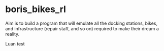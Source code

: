# boris_bikes_rl

Aim is to build a program that will emulate all the docking stations, bikes, and infrastructure (repair staff, and so on) required to make their dream a reality.

Luan test
